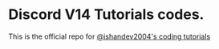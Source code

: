 # Discord V14 Tutorials codes.

This is the official repo for [@ishandev2004's coding tutorials](https://www.youtube.com/channel/UCOlfREuwZ1tLGsf9BLyM8gA)